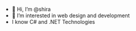 - 👋 Hi, I’m @shira
- 👀 I’m interested in web design and development
- I know C# and .NET Technologies



<!---
shiran1/shiran1 is a ✨ special ✨ repository because its `README.md` (this file) appears on your GitHub profile.
You can click the Preview link to take a look at your changes.
--->
